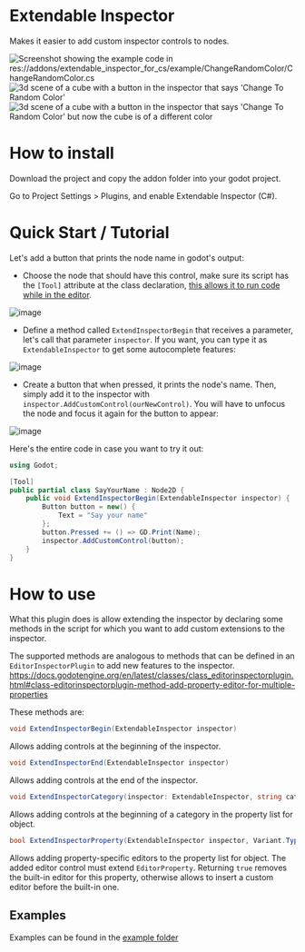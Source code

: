 # Extendable Inspector

Makes it easier to add custom inspector controls to nodes.

![Screenshot showing the example code in res://addons/extendable_inspector_for_cs/example/ChangeRandomColor/ChangeRandomColor.cs](https://github.com/ProFiLeR4100/ExtendableInspectorForCS/assets/9364958/acb2336e-532b-4bf7-9700-0c3d2c444fb8)
![3d scene of a cube with a button in the inspector that says 'Change To Random Color'](https://github.com/ProFiLeR4100/ExtendableInspectorForCS/assets/9364958/16db2d8e-3ee2-4489-98a3-158bb2b22ba2)
![3d scene of a cube with a button in the inspector that says 'Change To Random Color' but now the cube is of a different color](https://github.com/ProFiLeR4100/ExtendableInspectorForCS/assets/9364958/5bb39e97-5d02-4f9a-a388-2e6755cd9d54)

# How to install

Download the project and copy the addon folder into your godot project.

Go to Project Settings > Plugins, and enable Extendable Inspector (C#).

# Quick Start / Tutorial

Let's add a button that prints the node name in godot's output:
- Choose the node that should have this control, make sure its script has the `[Tool]` attribute at the class declaration, [this allows it to run code while in the editor](https://docs.godotengine.org/en/stable/tutorials/plugins/running_code_in_the_editor.html).

![image](https://github.com/ProFiLeR4100/ExtendableInspectorForCS/assets/9364958/7f0cc7e0-6a9a-4447-b73e-8fc9a0f8da6b)

- Define a method called `ExtendInspectorBegin` that receives a parameter, let's call that parameter `inspector`. If you want, you can type it as `ExtendableInspector` to get some autocomplete features:

![image](https://github.com/ProFiLeR4100/ExtendableInspectorForCS/assets/9364958/e6ff7696-ab1c-484c-ae1e-04b75da80f47)

- Create a button that when pressed, it prints the node's name. Then, simply add it to the inspector with `inspector.AddCustomControl(ourNewControl)`. You will have to unfocus the node and focus it again for the button to appear:

![image](https://github.com/ProFiLeR4100/ExtendableInspectorForCS/assets/9364958/d8457afd-5243-4da9-9834-b87c90f356bb)


Here's the entire code in case you want to try it out:

```csharp
using Godot;

[Tool]
public partial class SayYourName : Node2D {
    public void ExtendInspectorBegin(ExtendableInspector inspector) {
        Button button = new() {
            Text = "Say your name"
        };
        button.Pressed += () => GD.Print(Name);
        inspector.AddCustomControl(button);
    }
}
```


# How to use

What this plugin does is allow extending the inspector by declaring some methods in the script for which you want to add custom extensions to the inspector.

The supported methods are analogous to methods that can be defined in an `EditorInspectorPlugin` to add new features to the inspector.
https://docs.godotengine.org/en/latest/classes/class_editorinspectorplugin.html#class-editorinspectorplugin-method-add-property-editor-for-multiple-properties

These methods are:
```csharp
void ExtendInspectorBegin(ExtendableInspector inspector)
```
Allows adding controls at the beginning of the inspector.

```csharp
void ExtendInspectorEnd(ExtendableInspector inspector)
```

Allows adding controls at the end of the inspector.

```csharp
void ExtendInspectorCategory(inspector: ExtendableInspector, string category)
```

Allows adding controls at the beginning of a category in the property list for object.

```csharp
bool ExtendInspectorProperty(ExtendableInspector inspector, Variant.Type type, string name, PropertyHint hintType, string hintString, PropertyUsageFlags usageFlags, bool wide)
```

Allows adding property-specific editors to the property list for object. The added editor control must extend `EditorProperty`. Returning `true` removes the built-in editor for this property, otherwise allows to insert a custom editor before the built-in one.

## Examples

Examples can be found in the [example folder](https://github.com/ProFiLeR4100/ExtendableInspectorForCS/tree/godot-4/addons/extendable_inspector_for_cs/example)
